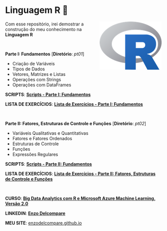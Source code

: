 # Linguagem R 📓

<img src="imagens/Rlogo.png" align="right">

Com esse repositório, irei demostrar a construção do meu conhecimento na **Linguagem R**

<br>

**Parte I: Fundamentos** [**Diretório**: *pt01*]

* Criação de Variáveis
* Tipos de Dados
* Vetores, Matrizes e Listas
* Operações com Strings
* Operações com DataFrames

**SCRIPTS**: [**Scripts - Parte I: Fundamentos**](https://github.com/enzodelcompare/r-language/blob/master/pt01/01-script.r)

**LISTA DE EXERCÍCIOS**: [**Lista de Exercícios - Parte I: Fundamentos**](https://github.com/enzodelcompare/r-language/blob/master/pt01/lista_exercicios.txt)

<br>

**Parte II: Fatores, Estruturas de Controle e Funções** [**Diretório**: *pt02*]

* Variáveis Qualitativas e Quantitativas
* Fatores e Fatores Ordenados
* Estruturas de Controle
* Funções
* Expressões Regulares

**SCRIPTS**: [**Scripts - Parte II: Fundamentos**](#)

**LISTA DE EXERCÍCIOS**: [**Lista de Exercícios - Parte II: Fatores, Estruturas de Controle e Funções**](#)

<br>

**CURSO**: [**Big Data Analytics com R e Microsoft Azure Machine Learning, Versão 2.0**](https://www.datascienceacademy.com.br/course?courseid=analise-de-dados-com-r)

**LINKEDIN**: [**Enzo Delcompare**](https://www.linkedin.com/in/enzodelcompare/)

**MEU SITE**: [enzodelcompare.github.io](#)
